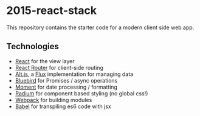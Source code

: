 # 2015-react-stack

This repository contains the starter code for a modern client side web app. 

## Technologies
- [React](http://facebook.github.io/react/) for the view layer
- [React Router](https://github.com/rackt/react-router) for client-side routing
- [Alt.js](https://github.com/goatslacker/alt), a [Flux](http://facebook.github.io/flux/) implementation for managing data 
- [Bluebird](https://github.com/petkaantonov/bluebird) for Promises / async operations
- [Moment](http://momentjs.com/) for date processing / formatting
- [Radium](http://projects.formidablelabs.com/radium/) for component based styling (no global css!)
- [Webpack](http://webpack.github.io/) for building modules
- [Babel](http://babeljs.io/) for transpiling es6 code with jsx
